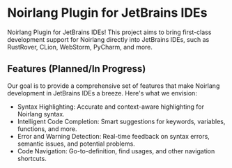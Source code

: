 # Noirlang Plugin for JetBrains IDEs

Noirlang Plugin for JetBrains IDEs! This project aims to bring first-class development support for Noirlang directly into  JetBrains IDEs, such as RustRover, CLion, WebStorm, PyCharm, and more.


## Features (Planned/In Progress)
Our goal is to provide a comprehensive set of features that make Noirlang development in JetBrains IDEs a breeze.
Here's what we envision:

- Syntax Highlighting: Accurate and context-aware highlighting for Noirlang syntax.
- Intelligent Code Completion: Smart suggestions for keywords, variables, functions, and more.
- Error and Warning Detection: Real-time feedback on syntax errors, semantic issues, and potential problems.
- Code Navigation: Go-to-definition, find usages, and other navigation shortcuts.
